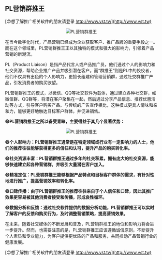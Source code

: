 ## **PL营销群推王**

[😍想了解推广相关软件的朋友请登录 http://www.vst.tw](http://www.vst.tw)

 <center><img src="https://vst.tw/MP4/tuiguang/png/6.png" alt="PL营销群推王"></center>

在当今数字化时代，产品营销已经成为企业获取客户、推广品牌的重要手段之一。而在这个领域里，PL营销群推王正以其独特的模式和强大的影响力，引领着产品营销的新潮流。

PL（Product Liaison）是指产品代言人或产品推广员，他们通过个人的影响力和社交资源，帮助企业推广产品并吸引潜在客户。而“群推王”则是PL中的佼佼者，他们不仅具有出色的个人影响力，更擅长组建和管理营销群，通过社交群推广产品，引发消费者的购买欲望。

PL营销群推王的模式，以微信、QQ等社交软件为载体，通过建立各种社交群，如微信群、QQ群等，将潜在客户聚集在一起，然后通过分享产品信息、推荐优惠活动等方式，引导客户购买产品。与传统的广告宣传相比，这种模式更具人情味和亲和力，能够更好地触达目标客户群体，并促进销售。

**😄PL营销群推王之所以备受青睐，主要得益于其几个显著优势：**

 <center><img src="https://vst.tw/MP4/tuiguang/png/3.png" alt="PL营销群推王"></center>

**😄个人影响力：PL营销群推王通常是在特定领域或行业有一定影响力的人士，他们的推荐往往能够获得更多的信任和认可，提升产品的购买转化率。**

**😄社交资源丰富：PL营销群推王通过多年的社交积累，拥有庞大的社交资源，能够快速建立起各种营销群，并吸引大量潜在客户加入。**

**😄精准定位：PL营销群推王能够根据产品特点和目标客户群体的需求，有针对性地进行推广，提高营销效率和转化率。**

**😄口碑传播：由于PL营销群推王的推荐往往来自于个人信任和口碑，因此其推广效果更容易被其他消费者接受和传播，形成良性循环。**

**😄数据分析和反馈：通过社交软件提供的数据分析功能，PL营销群推王可以实时了解客户的反馈和购买行为，及时调整营销策略，提高营销效果。**

在未来，随着社交媒体的不断发展和普及，PL营销群推王的地位和影响力将会进一步提升。然而，也需要注意的是，PL营销群推王应该遵循诚信原则，不断提升个人素质和专业能力，为客户提供更优质的产品和服务，共同推动产品营销行业的健康发展。

[😍想了解推广相关软件的朋友请登录 http://www.vst.tw](http://www.vst.tw)



